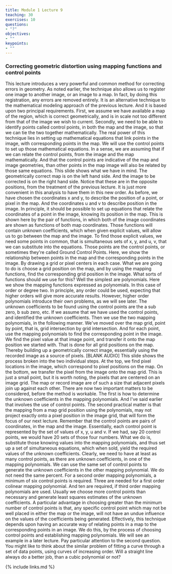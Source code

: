```yaml
---
title: Module 1 Lecture 9 
teaching: 30
exercises: 10
questions:
- "?"
objectives:
- ""
keypoints:
- ""
---
```


### Correcting geometric distortion using mapping functions and control points

This lecture introduces a very powerful and common method for correcting errors in geometry. As noted earlier, the technique also allows us to register one image to another image, or an image to a map. In fact, by doing this registration, any errors are removed entirely. It is an alternative technique to the mathematical modeling approach of the previous lecture. And it is based upon two principal requirements. First, we assume we have available a map of the region, which is correct geometrically, and is in scale not too different from that of the image we wish to current. Secondly, we need to be able to identify points called control points, in both the map and the image, so that we can tie the two together mathematically. The real power of this technique lies in setting up mathematical equations that link points in the image, with corresponding points in the map. We will use the control points to set up those mathematical equations. In a sense, we are assuming that if we can relate the control points, from the image and the map mathematically. And that the control points are indicative of the map and image geometries, than other points in the map image will also be related by those same equations. This slide shows what we have in mind. The geometrically correct map is on the left hand side. And the image to be corrected is on the right hand side. Notice that these are in the opposite positions, from the treatment of the previous lecture. It is just more convenient in this analysis to have them in this new order. As before, we have chosen the coordinates x and y, to describe the position of a point, or pixel in the map. And the coordinates u and v to describe position in the image. In principle, it should be possible to set up equations that relate the coordinates of a point in the image, knowing its position in the map. This is shown here by the pair of functions, in which both of the image coordinates are shown as functions of both map coordinates. Those functions will contain unknown coefficients, which when given explicit values, will allow us to go between the map and the image. To find those explicit values, we need some points in common, that is simultaneous sets of x, y, and u, v, that we can substitute into the equations. Those points are the control points, or sometimes they're called Ground Control Points. Here, we show the relationship between points in the map and the corresponding points in the image. By drawing a grid or pixel centers in each case. What we are going to do is choose a grid position on the map, and by using the mapping functions, find the corresponding grid position in the image. What sorts of functions should we use for this? Well the simplest are polynomials. Here we show the mapping functions expressed as polynomials. In this case of order or degree two. In principle, any order could be used, expecting that higher orders will give more accurate results. However, higher order polynomials introduce their own problems, as we will see later. The unknown coefficients to be found using the control points are the a sub zero, b sub zero, etc. If we assume that we have used the control points, and identified the unknown coefficients. Then we use the two mapping polynomials, in the following manner. We've moved over the map grid, point by point, that is, grid intersection by grid intersection. And for each point, use the mapping polynomials to find the corresponding point in the image. We find the pixel value at that image point, and transfer it onto the map position we started with. That is done for all grid positions on the map. Thereby building up a geometrically correct image, essentially using the recorded image as a source of pixels. [BLANK AUDIO] This slide shows the process broken into the two individual steps. At the top, we find pixel locations in the image, which correspond to pixel positions on the map. On the bottom, we transfer the pixel from the image onto the map grid. This is just a small point, but it is worth noting, the pixels that are centered on an image grid. The map or record image are of such a size that adjacent pixels join up against each other. There are now two important matters to be considered, before the method is workable. The first is how to determine the unknown coefficients in the mapping polynomials. And I've said earlier that involves the use of control points. The second practical matter is that the mapping from a map grid position using the polynomials, may not project exactly onto a pixel position in the image grid, that will form the focus of our next lecture. Remember that the control points are pairs of coordinates, in the map and the image. Essentially, each control point is represented by the set of values of x, y, u and v. If we had, say 20 control points, we would have 20 sets of those four numbers. What we do is, substitute those knowing values into the mapping polynomials, and thus set up a set of simultaneous equations, which when sold, yield the required values of the unknown coefficients. Clearly, we need to have at least as many control points, as there are unknown coefficients, in one of the mapping polynomials. We can use the same set of control points to generate the unknown coefficients in the other mapping polynomial. We do not need the same percent. For a second order mapping polynomials, a minimum of six control points is required. Three are needed for a first order colinear mapping polynomial. And ten are required, if third order mapping polynomials are used. Usually we choose more control points than necessary and generate least squares estimates of the unknown coefficients. A particular advantage in choosing greater than the minimum number of control points is that, any specific control point which may not be well placed in either the map or the image, will not have an undue influence on the values of the coefficients being generated. Effectively, this technique depends upon having an accurate way of relating points in a map to the corresponding points in an image. We do this, by the process of choosing control points and establishing mapping polynomials. We will see an example in a later lecture. Pay particular attention to the second question. You might like to think about the similar problem of fitting a curve through a set of data points, using curves of increasing order. Will a straight line always do a better job, than a cubic polynomial or not? 

{% include links.md %}
